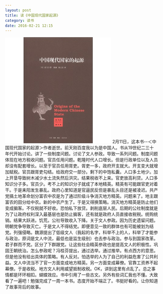 ```yaml
---
layout: post
title: 读《中国现代国家起源》
category: 读书
date: 2016-02-21 12:15
---
```

![](/images/books/zgxdgjqy.jpg)
2月11日，这本书--＜中国现代国家的起源＞作者逝世。前天刚百度我以为是中国人。书从19世纪二三十年代开始讨论。讲了一些制度问题。讨论了文人参政。导致一系列问题。制度问题体现在地方税收问题。官员任用问题。乾隆时代人口增长。但是行政单位以及人员却没有配套增长。以至于官员任用胥吏。胥吏一多，政府开支就大。开支变大就增加赋税。官员跟胥吏勾结。给政府交一部分。剩下的中饱私囊。人口多土地少。加上开垦导致树木减少水土流失然后洪灾。结果税收不上来。官吏放高利贷。人口多知识分子多。官员少。考不上的知识分子就成了本地精英。精英有可能跟官吏对着干。于是耒阳发生暴乱。政府心里知道是官逼民反但是暴乱头目还是被凌迟。共产党搞土地革命划分富农中农是为了通过阶级斗争消灭地方精英。问题来了。地主跟富农的田分给中农。新的中农产生了。于是又得换策略。消灭地方精英是防止他们变成掮客。不仅税就不好收。恐怕私下放贷。剥削底层人民。后期的公社制度就是为了让政府权利深入最基层也是防止掮客，还有就是政府人员直接收税税。统购统销。结果大跃进。饥荒。公社导致收入下降。关于文人参政。因为历史遗留问题。明朝党争导致灭亡。于是文人不得结党。即便意见一致的群体也有可能被划为结党。列强侵略。魏源提出了低级文人（我起的名字，科举不上的人，科举了才能参与政治，原词是文人中流，最低也是监生级别）也去参与政治。参与到国家改革。君子群而不党。区分了下群跟党。让这些社会精英参政也是提高文人的积极性。巩固王朝统治。怎么参政呢？冯桂芬提出，通过选举。通过推举。有点西方的意思。但是他没有给出具体的策略。有人反对。怕选举的人为了自己的利益危害了公共利益。文人中流当不了官一方面变成地方精英。另一方面变成幕僚。官靠工资养不起幕僚。于是收税。地方文人利用威望抵制收税。OK，讲到这里有点乱了。总之事情都是环环相扣。蝴蝶效应。书中引用了一些古文。另外有些词汇我也不懂。大致看了一遍吧！勉强完成了一周一本书。态度开始不端正了。书挺好看的。让你知道了故事背后的故事。